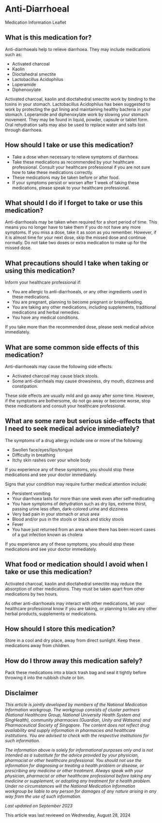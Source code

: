 # Anti-Diarrhoeal

Medication Information Leaflet

What is this medication for?
----------------------------

Anti-diarrhoeals help to relieve diarrhoea. They may include medications such as:

* Activated charcoal
* Kaolin
* Dioctahedral smectite
* Lactobacillus Acidophilus
* Loperamide
* Diphenoxylate

Activated charcoal, kaolin and dioctahedral smectite work by binding to the toxins in your stomach. Lactobacillus Acidophilus has been suggested to work by protecting the gut lining and maintaining healthy bacteria in your stomach. Loperamide and diphenoxylate work by slowing your stomach  movement. They may be found in liquid, powder, capsule or tablet form. Oral rehydration salts may also be used to replace water and salts lost through diarrhoea.

How should I take or use this medication?
-----------------------------------------

* Take a dose when necessary to relieve symptoms of diarrhoea.
* Take these medications as recommended by your healthcare professional. Consult your healthcare professional if you are not sure how to take these medications correctly.
* These medications may be taken before or after food.
* If your symptoms persist or worsen after 1 week of taking these medications, please speak to your healthcare professional.

What should I do if I forget to take or use this medication?
------------------------------------------------------------

Anti-diarrhoeals may be taken when required for a short period of time. This means you no longer have to take them if you do not have any more symptoms. If you miss a dose, take it as soon as you remember. However, if it is almost time for your next dose, skip the missed dose and continue normally. Do not take two doses or extra medication to make up for the missed dose.

What precautions should I take when taking or using this medication?
--------------------------------------------------------------------

Inform your healthcare professional if:

* You are allergic to anti-diarrhoeals, or any other ingredients used in these medications.
* You are pregnant, planning to become pregnant or breastfeeding.
* You are taking any other medications, including supplements, traditional medications and herbal remedies.
* You have any medical conditions.

If you take more than the recommended dose, please seek medical advice immediately.

What are some common side effects of this medication?
-----------------------------------------------------

Anti-diarrhoeals may cause the following side effects:

* Activated charcoal may cause black stools.
* Some anti-diarrheals may cause drowsiness, dry mouth, dizziness and constipation.

These side effects are usually mild and go away after some time. However, if the symptoms are bothersome, do not go away or become worse, stop these medications and consult your healthcare professional.

What are some rare but serious side-effects that I need to seek medical advice immediately?
-------------------------------------------------------------------------------------------

The symptoms of a drug allergy include one or more of the following: 

* Swollen face/eyes/lips/tongue
* Difficulty in breathing
* Itchy skin rashes over your whole body

If you experience any of these symptoms, you should stop these medications and see your doctor immediately.

Signs that your condition may require further medical attention include:

* Persistent vomiting
* Your diarrhoea lasts for more than one week even after self-medicating
* You have symptoms of dehydration such as dry lips, extreme thirst, passing urine less often, dark-colored urine and dizziness
* Very bad pain in your stomach or anus area
* Blood and/or pus in the stools or black and sticky stools
* Fever
* You have just returned from an area where there has been recent cases of a gut infection known as cholera

If you experience any of these symptoms, you should stop these medications and see your doctor immediately.

What food or medication should I avoid when I take or use this medication?
--------------------------------------------------------------------------

Activated charcoal, kaolin and dioctahedral smectite may reduce the absorption of other medications. They must be taken apart from other medications by two hours. 

As other anti-diarrhoeals may interact with other medications, let your healthcare professional know if you are taking, or planning to take any other herbal products, supplements or medications.

How should I store this medication?
-----------------------------------

Store in a cool and dry place, away from direct sunlight. Keep these medications away from children. 

How do I throw away this medication safely?
-------------------------------------------

Pack these medications into a black trash bag and seal it tightly before throwing it into the rubbish chute or bin.

Disclaimer
----------

*This article is jointly developed by members of the National Medication Information workgroup. The workgroup consists of cluster partners (National Healthcare Group, National University Health System and SingHealth), community pharmacies (Guardian, Unity and Watsons) and Pharmaceutical Society of Singapore. The content does not reflect drug availability and supply information in pharmacies and healthcare institutions. You are advised to check with the respective institutions for such information.*

*The information above is solely for informational purposes only and is not intended as a substitute for the advice provided by your physician, pharmacist or other healthcare professional. You should not use the information for diagnosing or treating a health problem or disease, or prescribing any medicine or other treatment. Always speak with your physician, pharmacist or other healthcare professional before taking any medicine or supplement, or adopting any treatment for a health problem. Under no circumstances will the National Medication Information workgroup be liable to any person for damages of any nature arising in any way from the use of such information.*

*Last updated on September 2023*

This article was last reviewed on
Wednesday, August 28, 2024
